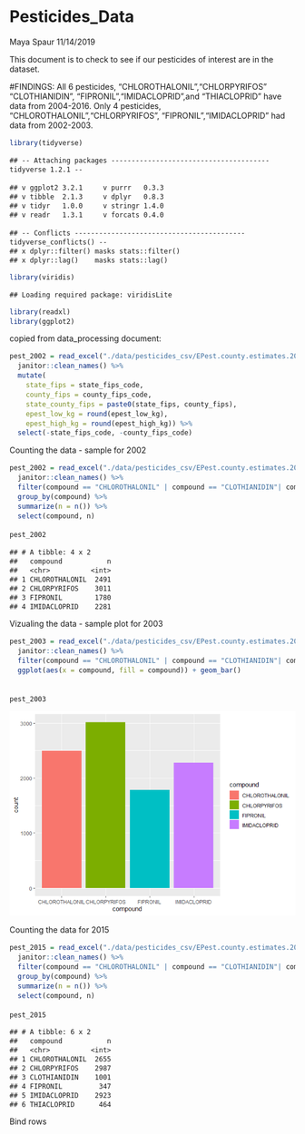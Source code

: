 Pesticides\_Data
================
Maya Spaur
11/14/2019

This document is to check to see if our pesticides of interest are in
the dataset.

\#FINDINGS: All 6 pesticides, “CHLOROTHALONIL”,“CHLORPYRIFOS”
“CLOTHIANIDIN”, “FIPRONIL”,“IMIDACLOPRID”,and “THIACLOPRID” have data
from 2004-2016. Only 4 pesticides, “CHLOROTHALONIL”,“CHLORPYRIFOS”,
“FIPRONIL”,“IMIDACLOPRID” had data from 2002-2003.

``` r
library(tidyverse)
```

    ## -- Attaching packages --------------------------------------- tidyverse 1.2.1 --

    ## v ggplot2 3.2.1     v purrr   0.3.3
    ## v tibble  2.1.3     v dplyr   0.8.3
    ## v tidyr   1.0.0     v stringr 1.4.0
    ## v readr   1.3.1     v forcats 0.4.0

    ## -- Conflicts ------------------------------------------ tidyverse_conflicts() --
    ## x dplyr::filter() masks stats::filter()
    ## x dplyr::lag()    masks stats::lag()

``` r
library(viridis)
```

    ## Loading required package: viridisLite

``` r
library(readxl)
library(ggplot2)
```

copied from data\_processing document:

``` r
pest_2002 = read_excel("./data/pesticides_csv/EPest.county.estimates.2002.xlsx") %>% 
  janitor::clean_names() %>% 
  mutate(
    state_fips = state_fips_code,
    county_fips = county_fips_code,
    state_county_fips = paste0(state_fips, county_fips),
    epest_low_kg = round(epest_low_kg),
    epest_high_kg = round(epest_high_kg)) %>%
  select(-state_fips_code, -county_fips_code)
```

Counting the data - sample for 2002

``` r
pest_2002 = read_excel("./data/pesticides_csv/EPest.county.estimates.2003.xlsx") %>%
  janitor::clean_names() %>% 
  filter(compound == "CHLOROTHALONIL" | compound == "CLOTHIANIDIN"| compound == "CHLORPYRIFOS" | compound == "FIPRONIL" | compound == "IMIDACLOPRID"| compound ==  "THIACLOPRID") %>%
  group_by(compound) %>%
  summarize(n = n()) %>%
  select(compound, n)

pest_2002
```

    ## # A tibble: 4 x 2
    ##   compound           n
    ##   <chr>          <int>
    ## 1 CHLOROTHALONIL  2491
    ## 2 CHLORPYRIFOS    3011
    ## 3 FIPRONIL        1780
    ## 4 IMIDACLOPRID    2281

Vizualing the data - sample plot for 2003

``` r
pest_2003 = read_excel("./data/pesticides_csv/EPest.county.estimates.2003.xlsx") %>%
  janitor::clean_names() %>% 
  filter(compound == "CHLOROTHALONIL" | compound == "CLOTHIANIDIN"| compound == "CHLORPYRIFOS" | compound == "FIPRONIL" | compound == "IMIDACLOPRID"| compound ==  "THIACLOPRID") %>%
  ggplot(aes(x = compound, fill = compound)) + geom_bar()


pest_2003
```

![](pesticide_EDA_files/figure-gfm/2003-1.png)<!-- -->

Counting the data for 2015

``` r
pest_2015 = read_excel("./data/pesticides_csv/EPest.county.estimates.2015.xlsx") %>%
  janitor::clean_names() %>% 
  filter(compound == "CHLOROTHALONIL" | compound == "CLOTHIANIDIN"| compound == "CHLORPYRIFOS" | compound == "FIPRONIL" | compound == "IMIDACLOPRID"| compound ==  "THIACLOPRID")  %>%
  group_by(compound) %>%
  summarize(n = n()) %>%
  select(compound, n)

pest_2015
```

    ## # A tibble: 6 x 2
    ##   compound           n
    ##   <chr>          <int>
    ## 1 CHLOROTHALONIL  2655
    ## 2 CHLORPYRIFOS    2987
    ## 3 CLOTHIANIDIN    1001
    ## 4 FIPRONIL         347
    ## 5 IMIDACLOPRID    2923
    ## 6 THIACLOPRID      464

Bind rows
